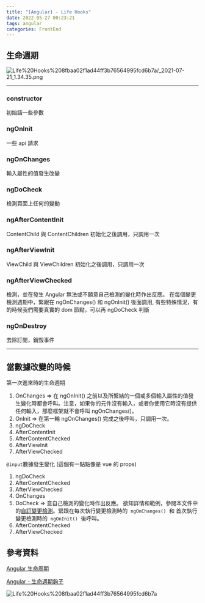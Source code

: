 ```yaml
---
title: "[Angular] - Life Hooks"
date: 2022-05-27 00:23:21
tags: angular
categories: FrontEnd
---
```


## 生命週期

![Life%20Hooks%208fbaa02f1ad44ff3b76564995fcd6b7a/_2021-07-21_1.34.35.png](https://ik.imagekit.io/14v7jwku5tz/Blogger/Docusaurus/_2021-07-21_1.39.40_g3w-n1T7hS9.png?ik-sdk-version=javascript-1.4.3&updatedAt=1644802618366)

---

<!--more-->

### constructor

初始話一些參數

### ngOnInit

一些 api 請求

### ngOnChanges

輸入屬性的值發生改變

### ngDoCheck

檢測頁面上任何的變動

### ngAfterContentInit

ContentChild 與 ContentChildren 初始化之後調用，只調用一次

### ngAfterViewInit

ViewChild 與 ViewChildren 初始化之後調用，只調用一次

### ngAfterViewChecked

檢測，並在發生 Angular 無法或不願意自己檢測的變化時作出反應。
在每個變更檢測週期中，緊跟在 ngOnChanges() 和 ngOnInit() 後面調用,
有些特殊情況，有的時候我們需要真實的 dom 節點，可以再 ngDoCheck 判斷

### ngOnDestroy

去除訂閱，銷毀事件

---

## 當數據改變的時候

第一次進來時的生命週期

1. OnChanges ⇒ 在 ngOnInit() 之前以及所繫結的一個或多個輸入屬性的值發生變化時都會呼叫。注意，如果你的元件沒有輸入，或者你使用它時沒有提供任何輸入，那麼框架就不會呼叫 ngOnChanges()。
2. OnInit ⇒ 在第一輪 ngOnChanges() 完成之後呼叫，只調用一次。
3. ngDoCheck
4. AfterContentInit
5. AfterContentChecked
6. AfterViewInit
7. AfterViewChecked

`@input`數據發生變化 (這個有一點點像是 vue 的 props)

1. ngDoCheck
2. AfterContentChecked
3. AfterViewChecked
4. OnChanges
5. DoCheck ⇒ 意自己檢測的變化時作出反應。 欲知詳情和範例，參閱本文件中的[自訂變更檢測](https://angular.tw/guide/lifecycle-hooks#docheck)。緊跟在每次執行變更檢測時的  `ngOnChanges()`  和 首次執行變更檢測時的  `ngOnInit()`  後呼叫。
6. AfterContentChecked
7. AfterViewChecked

## 參考資料

[Angular 生命周期](https://zhuanlan.zhihu.com/p/96509858)

[Angular - 生命週期鉤子](https://angular.tw/guide/lifecycle-hooks)

![Life%20Hooks%208fbaa02f1ad44ff3b76564995fcd6b7a](https://ik.imagekit.io/14v7jwku5tz/Blogger/Docusaurus/_2021-07-21_1.34.35_Dg4tjbQDl.png?ik-sdk-version=javascript-1.4.3&updatedAt=1644802619918)
